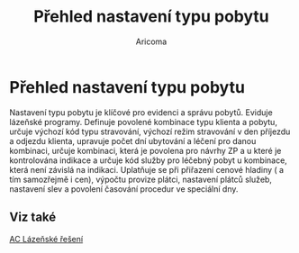 ﻿---
    title: "Přehled nastavení typu pobytu"
    author: Aricoma
    ms.date: 04/30/2018
    ms.topic: article
    ms.prod: dynamics-nav-2017
    ms.contentlocale: cs-cz
    ms.lasthandoff: 04/30/2018
---

# Přehled nastavení typu pobytu

Nastavení typu pobytu je klíčové pro evidenci a správu pobytů. Eviduje lázeňské programy. Definuje povolené kombinace typu klienta a pobytu, určuje výchozí kód typu stravování, výchozí režim stravování v den příjezdu a odjezdu klienta, upravuje počet dní ubytování a léčení pro danou kombinaci, určuje kombinaci, která je povolena pro návrhy ZP a u které je kontrolována indikace a určuje kód služby pro léčebný pobyt u kombinace, která není závislá na indikaci.
Uplatňuje se při přiřazení cenové hladiny ( a tím samozřejmě i cen), výpočtu provize plátci, nastavení plátců služeb, nastavení slev a povolení časování procedur ve speciální dny. 



## <a name="see-also"></a>Viz také
[AC Lázeňské řešení](ac-spa-solution.md)
